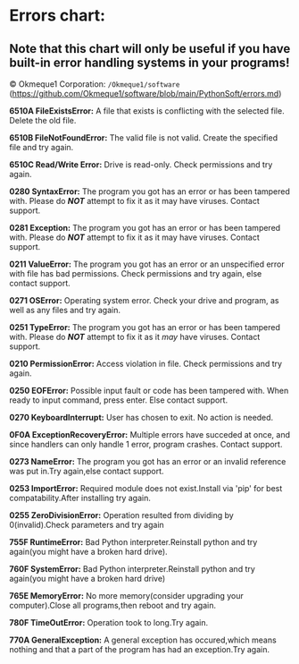 # Errors chart:

## Note that this chart will only be useful if you have built-in error handling systems in your programs!
© Okmeque1 Corporation: `/Okmeque1/software` (https://github.com/Okmeque1/software/blob/main/PythonSoft/errors.md)

**6510A FileExistsError:** A file that exists is conflicting with the selected file. Delete the old file.

**6510B FileNotFoundError:** The valid file is not valid. Create the specified file and try again.

**6510C Read/Write Error:** Drive is read-only. Check permissions and try again.

**0280 SyntaxError:** The program you got has an error or has been tampered with. Please do ***NOT*** attempt to fix it as it may have viruses. Contact support.

**0281 Exception:** The program you got has an error or has been tampered with. Please do ***NOT*** attempt to fix it as it may have viruses. Contact support.

**0211 ValueError:** The program you got has an error or an unspecified error with file has bad permissions. Check permissions and try again, else contact support.

**0271 OSError:** Operating system error. Check your drive and program, as well as any files and try again.

**0251 TypeError:** The program you got has an error or has been tampered with. Please do ***NOT*** attempt to fix it as it *may* have viruses. Contact support.

**0210 PermissionError:** Access violation in file. Check permissions and try again.

**0250 EOFError:** Possible input fault or code has been tampered with. When ready to input command, press enter. Else contact support.

**0270 KeyboardInterrupt:** User has chosen to exit. No action is needed.

**0F0A ExceptionRecoveryError:** Multiple errors have succeded at once, and since handlers can only handle 1 error, program crashes. Contact support.

**0273 NameError:** The program you got has an error or an invalid reference was put in.Try again,else contact support.

**0253 ImportError:** Required module does not exist.Install via 'pip' for best compatability.After installing try again.

**0255 ZeroDivisionError:** Operation resulted from dividing by 0(invalid).Check parameters and try again

**755F RuntimeError:** Bad Python interpreter.Reinstall python and try again(you might have a broken hard drive).

**760F SystemError:** Bad Python interpreter.Reinstall python and try again(you might have a broken hard drive)

**765E MemoryError:** No more memory(consider upgrading your computer).Close all programs,then reboot and try again.

**780F TimeOutError:** Operation took to long.Try again.

**770A GeneralException:** A general exception has occured,which means nothing and that a part of the program has had an exception.Try again.
